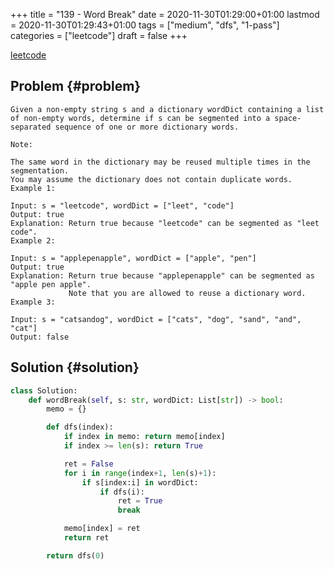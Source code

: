 +++
title = "139 - Word Break"
date = 2020-11-30T01:29:00+01:00
lastmod = 2020-11-30T01:29:43+01:00
tags = ["medium", "dfs", "1-pass"]
categories = ["leetcode"]
draft = false
+++

[leetcode](https://leetcode.com/problems/word-break-ii/)


## Problem {#problem}

```text
Given a non-empty string s and a dictionary wordDict containing a list of non-empty words, determine if s can be segmented into a space-separated sequence of one or more dictionary words.

Note:

The same word in the dictionary may be reused multiple times in the segmentation.
You may assume the dictionary does not contain duplicate words.
Example 1:

Input: s = "leetcode", wordDict = ["leet", "code"]
Output: true
Explanation: Return true because "leetcode" can be segmented as "leet code".
Example 2:

Input: s = "applepenapple", wordDict = ["apple", "pen"]
Output: true
Explanation: Return true because "applepenapple" can be segmented as "apple pen apple".
             Note that you are allowed to reuse a dictionary word.
Example 3:

Input: s = "catsandog", wordDict = ["cats", "dog", "sand", "and", "cat"]
Output: false
```


## Solution {#solution}

```python
class Solution:
    def wordBreak(self, s: str, wordDict: List[str]) -> bool:
        memo = {}

        def dfs(index):
            if index in memo: return memo[index]
            if index >= len(s): return True

            ret = False
            for i in range(index+1, len(s)+1):
                if s[index:i] in wordDict:
                    if dfs(i):
                        ret = True
                        break

            memo[index] = ret
            return ret

        return dfs(0)
```
